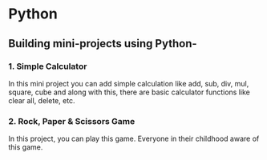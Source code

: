 # Python
## Building mini-projects using Python-
### 1. Simple Calculator
In this mini project you can add simple calculation like add, sub, div, mul, square, cube and along with this, there are basic calculator functions like clear all, delete, etc.

### 2. Rock, Paper & Scissors Game
In this project, you can play this game. Everyone in their childhood aware of this game.

